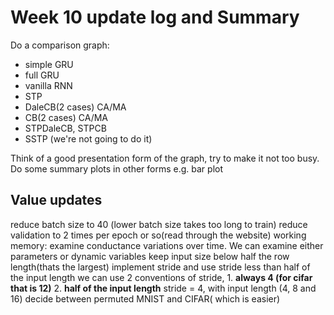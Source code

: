 # Week 10 update log and Summary

Do a comparison graph:
- simple GRU
- full GRU
- vanilla RNN
- STP
- DaleCB(2 cases) CA/MA
- CB(2 cases) CA/MA
- STPDaleCB, STPCB
- SSTP (we're not going to do it)

Think of a good presentation form of the graph, try to make it not too busy. Do some summary plots in other forms e.g. bar plot

## Value updates
reduce batch size to 40 (lower batch size takes too long to train)
reduce validation to 2 times per epoch or so(read through the website)
working memory: examine conductance variations over time. We can examine either parameters or dynamic variables
keep input size below half the row length(thats the largest)
implement stride and use stride less than half of the input length
we can use 2 conventions of stride, 1. **always 4 (for cifar that is 12)** 2. **half of the input length**
stride = 4, with input length (4, 8 and 16)
decide between permuted MNIST and CIFAR( which is easier)
